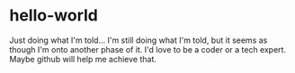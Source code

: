 # hello-world
Just doing what I'm told...
I'm still doing what I'm told, but it seems as though I'm onto another phase of it. 
I'd love to be a coder or a tech expert. Maybe github will help me achieve that. 
